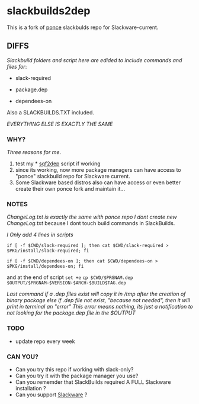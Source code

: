# slackbuilds2dep

This is a fork of [ponce](https://github.com/Ponce/slackbuilds) slackbulds repo for Slackware-current.


## DIFFS

*Slackbuild folders and script here are edided to include commands and files for*:
* slack-required
- package.dep
+ dependees-on

Also a SLACKBUILDS.TXT included.

*EVERYTHING ELSE IS EXACTLY THE SAME*

### WHY?

*Three reasons for me*.
1. test my * [sqf2dep](https://github.com/rizitis/sqf2dep) script if working
2. since its working, now more package managers can have access to "ponce" slackbuild repo for Slackware current.
3. Some Slackware based distros also can have access or even better create their own ponce fork and maintain it...

### NOTES
*ChangeLog.txt is exactly the same with ponce repo*
*I dont create new ChangeLog.txt* because I dont touch build commands in SlackBuilds.

*I Only add 4 lines in scripts*

`if [ -f $CWD/slack-required ]; then cat $CWD/slack-required > $PKG/install/slack-required; fi`

`if [ -f $CWD/dependees-on ]; then cat $CWD/dependees-on > $PKG/install/dependees-on; fi`

and at the end of script
`set +e`
`cp $CWD/$PRGNAM.dep  $OUTPUT/$PRGNAM-$VERSION-$ARCH-$BUILD$TAG.dep`

*Last command if a .dep files exist will copy it in /tmp after the creation of binary package*
*else if .dep file not exist, "because not needed", then it will print in terminal an "error"*
*This error means nothing, its just a notification to not looking for the package.dep file in the $OUTPUT*


### TODO
- update repo every week

### CAN YOU?
+ Can you try this repo if working with slack-only?
+ Can you try it with the package manager you use?
+ Can you rememder that SlackBuilds required A FULL Slackware installation ?
+ Can you support [Slackware](https://www.patreon.com/slackwarelinux/posts) ?

